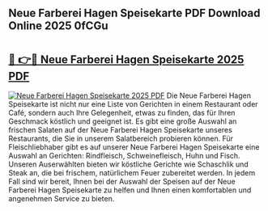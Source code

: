 ## Neue Farberei Hagen Speisekarte PDF Download Online 2025 0fCGu

# <h2><a href="http://gc5kkdn.nevu.top/?p=Neue+Farberei+Hagen+Speisekarte">🔗 👉🔴 Neue Farberei Hagen Speisekarte 2025 PDF</a></h2>

[![Neue Farberei Hagen Speisekarte 2025 PDF](https://i.imgur.com/dBaPXMq.png)](http://gc5kkdn.nevu.top/?p=Neue+Farberei+Hagen+Speisekarte)
Die Neue Farberei Hagen Speisekarte ist nicht nur eine Liste von Gerichten in einem Restaurant oder Café, sondern auch Ihre Gelegenheit, etwas zu finden, das für Ihren Geschmack köstlich und geeignet ist. Es gibt eine große Auswahl an frischen Salaten auf der Neue Farberei Hagen Speisekarte unseres Restaurants, die Sie in unserem Salatbereich probieren können. Für Fleischliebhaber gibt es auf unserer Neue Farberei Hagen Speisekarte eine Auswahl an Gerichten: Rindfleisch, Schweinefleisch, Huhn und Fisch. Unseren Auserwählten bieten wir köstliche Gerichte wie Schaschlik und Steak an, die bei frischem, natürlichem Feuer zubereitet werden. In jedem Fall sind wir bereit, Ihnen bei der Auswahl der Speisen auf der Neue Farberei Hagen Speisekarte zu helfen und Ihnen einen komfortablen und angenehmen Service zu bieten.
